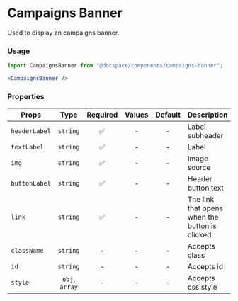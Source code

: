 # Campaigns Banner

Used to display an campaigns banner.

### Usage

```js
import CampaignsBanner from "@docspace/components/campaigns-banner";
```

```jsx
<CampaignsBanner />
```

### Properties

| Props         |      Type      | Required | Values | Default | Description                                    |
| ------------- | :------------: | :------: | :----: | :-----: | ---------------------------------------------- |
| `headerLabel` |    `string`    |    ✅    |   -    |    -    | Label subheader                                |
| `textLabel`   |    `string`    |    ✅    |   -    |    -    | Label                                          |
| `img`         |    `string`    |    ✅    |   -    |    -    | Image source                                   |
| `buttonLabel` |    `string`    |    ✅    |   -    |    -    | Header button text                             |
| `link`        |    `string`    |    ✅    |   -    |    -    | The link that opens when the button is clicked |
| `className`   |    `string`    |    -     |   -    |    -    | Accepts class                                  |
| `id`          |    `string`    |    -     |   -    |    -    | Accepts id                                     |
| `style`       | `obj`, `array` |    -     |   -    |    -    | Accepts css style                              |
